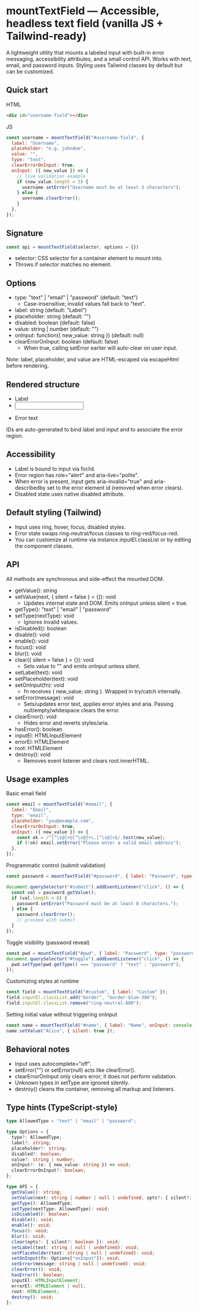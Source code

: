 # mountTextField — Accessible, headless text field (vanilla JS + Tailwind-ready)

A lightweight utility that mounts a labeled input with built-in error messaging, accessibility attributes, and a small control API. Works with text, email, and password inputs. Styling uses Tailwind classes by default but can be customized.

## Quick start

HTML
```html
<div id="username-field"></div>
```

JS
```js
const username = mountTextField("#username-field", {
  label: "Username",
  placeholder: "e.g. johndoe",
  value: "",
  type: "text",
  clearErrorOnInput: true,
  onInput: ({ new_value }) => {
    // live validation example
    if (new_value.length < 3) {
      username.setError("Username must be at least 3 characters");
    } else {
      username.clearError();
    }
  },
});
```

## Signature

```js
const api = mountTextField(selector, options = {})
```

- selector: CSS selector for a container element to mount into.
- Throws if selector matches no element.

## Options

- type: "text" | "email" | "password" (default: "text")
  - Case-insensitive; invalid values fall back to "text".
- label: string (default: "Label")
- placeholder: string (default: "")
- disabled: boolean (default: false)
- value: string | number (default: "")
- onInput: function({ new_value: string }) (default: null)
- clearErrorOnInput: boolean (default: false)
  - When true, calling setError earlier will auto-clear on user input.

Note: label, placeholder, and value are HTML-escaped via escapeHtml before rendering.

## Rendered structure

- <label for="...">Label</label>
- <input id="...">
- <p id="...-error" role="alert" aria-live="polite" class="hidden">Error text</p>

IDs are auto-generated to bind label and input and to associate the error region.

## Accessibility

- Label is bound to input via for/id.
- Error region has role="alert" and aria-live="polite".
- When error is present, input gets aria-invalid="true" and aria-describedby set to the error element id (removed when error clears).
- Disabled state uses native disabled attribute.

## Default styling (Tailwind)

- Input uses ring, hover, focus, disabled styles.
- Error state swaps ring-neutral/focus classes to ring-red/focus-red.
- You can customize at runtime via instance.inputEl.classList or by editing the component classes.

## API

All methods are synchronous and side-effect the mounted DOM.

- getValue(): string
- setValue(next, { silent = false } = {}): void
  - Updates internal state and DOM. Emits onInput unless silent = true.
- getType(): "text" | "email" | "password"
- setType(nextType): void
  - Ignores invalid values.
- isDisabled(): boolean
- disable(): void
- enable(): void
- focus(): void
- blur(): void
- clear({ silent = false } = {}): void
  - Sets value to "" and emits onInput unless silent.
- setLabel(text): void
- setPlaceholder(text): void
- setOnInput(fn): void
  - fn receives { new_value: string }. Wrapped in try/catch internally.
- setError(message): void
  - Sets/updates error text, applies error styles and aria. Passing null/empty/whitespace clears the error.
- clearError(): void
  - Hides error and reverts styles/aria.
- hasError(): boolean
- inputEl: HTMLInputElement
- errorEl: HTMLElement
- root: HTMLElement
- destroy(): void
  - Removes event listener and clears root.innerHTML.

## Usage examples

Basic email field
```js
const email = mountTextField("#email", {
  label: "Email",
  type: "email",
  placeholder: "you@example.com",
  clearErrorOnInput: true,
  onInput: ({ new_value }) => {
    const ok = /^[^\s@]+@[^\s@]+\.[^\s@]+$/.test(new_value);
    if (!ok) email.setError("Please enter a valid email address");
  },
});
```

Programmatic control (submit validation)
```js
const password = mountTextField("#password", { label: "Password", type: "password" });

document.querySelector("#submit").addEventListener("click", () => {
  const val = password.getValue();
  if (val.length < 8) {
    password.setError("Password must be at least 8 characters.");
  } else {
    password.clearError();
    // proceed with submit
  }
});
```

Toggle visibility (password reveal)
```js
const pwd = mountTextField("#pwd", { label: "Password", type: "password" });
document.querySelector("#toggle").addEventListener("click", () => {
  pwd.setType(pwd.getType() === "password" ? "text" : "password");
});
```

Customizing styles at runtime
```js
const field = mountTextField("#custom", { label: "Custom" });
field.inputEl.classList.add("border", "border-blue-300");
field.inputEl.classList.remove("ring-neutral-800");
```

Setting initial value without triggering onInput
```js
const name = mountTextField("#name", { label: "Name", onInput: console.log });
name.setValue("Alice", { silent: true });
```

## Behavioral notes

- Input uses autocomplete="off".
- setError("") or setError(null) acts like clearError().
- clearErrorOnInput only clears error; it does not perform validation.
- Unknown types in setType are ignored silently.
- destroy() cleans the container, removing all markup and listeners.

## Type hints (TypeScript-style)

```ts
type AllowedType = "text" | "email" | "password";

type Options = {
  type?: AllowedType;
  label?: string;
  placeholder?: string;
  disabled?: boolean;
  value?: string | number;
  onInput?: (e: { new_value: string }) => void;
  clearErrorOnInput?: boolean;
};

type API = {
  getValue(): string;
  setValue(next: string | number | null | undefined, opts?: { silent?: boolean }): void;
  getType(): AllowedType;
  setType(nextType: AllowedType): void;
  isDisabled(): boolean;
  disable(): void;
  enable(): void;
  focus(): void;
  blur(): void;
  clear(opts?: { silent?: boolean }): void;
  setLabel(text: string | null | undefined): void;
  setPlaceholder(text: string | null | undefined): void;
  setOnInput(fn: Options["onInput"]): void;
  setError(message: string | null | undefined): void;
  clearError(): void;
  hasError(): boolean;
  inputEl: HTMLInputElement;
  errorEl: HTMLElement | null;
  root: HTMLElement;
  destroy(): void;
};
```
